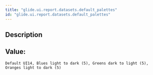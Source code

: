 ```yaml
---
title: "glide.ui.report.datasets.default_palettes"
id: "glide.ui.report.datasets.default_palettes"
---
```

## Description



## Value: 
```
Default UI14, Blues light to dark (5), Greens dark to light (5), Oranges light to dark (5)
```
